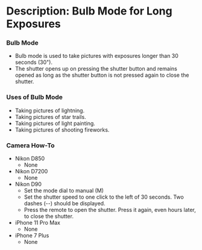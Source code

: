 # Description: Bulb Mode for Long Exposures

### Bulb Mode
* Bulb mode is used to take pictures with exposures longer than 30 seconds (30"). 
* The shutter opens up on pressing the shutter button and remains opened as long as the shutter button is not pressed 
  again to close the shutter.

### Uses of Bulb Mode
* Taking pictures of lightning.
* Taking pictures of star trails.
* Taking pictures of light painting.
* Taking pictures of shooting fireworks.

### Camera How-To
* Nikon D850
    - None
* Nikon D7200
    - None
* Nikon D90
    - Set the mode dial to manual (M) 
    - Set the shutter speed to one click to the left of 30 seconds. Two dashes (--) should be displayed. 
    - Press the remote to open the shutter. Press it again, even hours later, to close the shutter.
* iPhone 11 Pro Max
    - None
* iPhone 7 Plus
    - None
